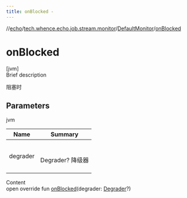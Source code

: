 ```yaml
---
title: onBlocked -
---
```

//[echo](../../index.md)/[tech.whence.echo.job.stream.monitor](../index.md)/[DefaultMonitor](index.md)/[onBlocked](on-blocked.md)



# onBlocked  
[jvm]  
Brief description  


阻塞时



## Parameters  
  
jvm  
  
|  Name|  Summary| 
|---|---|
| degrader| <br><br>Degrader? 降级器<br><br>
  
  
Content  
open override fun [onBlocked](on-blocked.md)(degrader: [Degrader](../../tech.whence.echo.job.stream.degrader/-degrader/index.md)?)  




